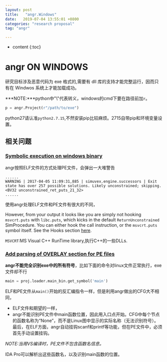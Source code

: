 ```yaml
---
layout: post
title:   "angr.Windows"
date:   2019-07-04 13:55:01 +0800
categories: "research proposal"
tag: "angr"

---
```


* content
{:toc}




# angr ON WINDOWS

研究目标涉及恶意代码为 exe 格式的,需要有 dll 库的支持才能完整运行，因而只有在 Windwos 系统上才能加载成功。

***NOTE:***python中"\\"代表转义，windows的cmd下要在路径前加`r`。

```python
p = angr.Project(r"/path/to/exe")
```

python27请认准`python2.7.15`,不然安装pip比较麻烦。2715自带pip和环境变量设置。

## 相关问题

### [Symbolic execution on windows binary](https://github.com/angr/angr/issues/415)

angr按照ELF文件的方式处理PE文件，会弹出一大堆警告

```shell
......
WARNING | 2017-04-05 11:09:31,885 | simuvex.engine.successors | Exit state has over 257 possible solutions. Likely unconstrained; skipping. <BV32 unconstrained_ret_puts_21_32>
......
```

使用angr处理ELF文件和PE文件有很大的不同，

However, from your output it looks like you are simply not hooking `msvcrt.puts` with `libc.puts`, which kicks in the default `ReturnUnconstrained` SimProcedure. You can either hook the call instruction, or the `msvcrt.puts` symbol itself. See the Hooks section [here](https://docs.angr.io/docs/simprocedures.html).

`MSVCRT`:MS Visual C++ RunTime library,执行C++的一些DLLs.

### [Add parsing of OVERLAY section for PE files](https://github.com/angr/cle/issues/28)

**angr不能完全识别exe中的所有符号**，比如下面的命令对linux文件正常执行，exe文件却不行

```python
main = proj.loader.main_bin.get_symbol('main')
```

ELF和PE文件从`main()`开始的反汇编指令一样，但是利用angr做出的CFG大不相同，

* ELF文件和期望的一样，
* angr不能识别PE文件中main函数位置，因此用入口点开始。CFG中每个节点的函数名称为“None”，而不是Linux图中显示的实际名称（无法识别符号）。最后，在ELF方面，angr自动挂钩scanf和printf等功能，但在PE文件中，必须首先手动设置挂钩。

*NOTE:当用VS编译时，PE文件不包含函数名信息。*

IDA Pro可以解析出这些函数名，以及识别main函数的位置。
